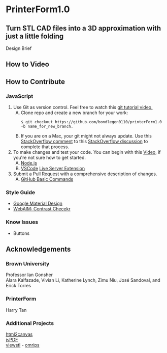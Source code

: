 # PrinterForm1.0

## Turn STL CAD files into a 3D approximation with just a little folding

Design Brief

## How to Video

## How to Contribute
### JavaScript
<ol type="1">
<li> Use Git as version control. Feel free to watch this <a href="https://youtu.be/RGOj5yH7evk?si=QypGPwuk3cKv-e3u">  git tutorial video.<a>
	<ol type="A"> 
		<li>Clone repo and create a new branch for your work:<br/>
		
	$ git checkout https://github.com/bondlegen0110/printerForm1.0 -b name_for_new_branch.
 </li><li>
	 If you are on a Mac, your git might not always update. Use this <a href="https://stackoverflow.com/a/60696298"> StackOverflow comment<a> to this <a href="https://stackoverflow.com/questions/8957862/how-to-upgrade-git-to-latest-version-on-macos"> StackOverflow discussion<a> to complete that process.
   </li></ol>
</li>
 <li>
	To make changes and test your code. You can begin with this <a href="https://youtu.be/W6NZfCO5SIk?si=v-P1Ij4MlzdtmunR">Video<a>, if you're not sure how to get started.	
	<ol type="A"> 
		 <li><a href="https://nodejs.org/en">Node.js<a></li>
		 <li><a href="https://code.visualstudio.com/">VSCode<a> <a href="https://marketplace.visualstudio.com/items?itemName=ritwickdey.LiveServer">Live Server Extension<a></li>
	</ol>
 </li>
<li>
	Submit a Pull Request with a comprehensive description of changes.
	<ol type="A"> 
		 <li><a href="https://docs.google.com/document/d/1ORvXPYW_FAwmhf8_7hahYguXC84k0sJorORwPwLtiro/">GitHub Basic Commands<a></li>
	</ol>
</li>
			 
</ol>

### Style Guide
<ul>
	    <li> <a href = "https://m3.material.io/">Google Material Design<a> </li>
	    <li>  <a href = "https://webaim.org/resources/contrastchecker/"> WebAIM: Contrast Checekr<a></A></li>
</ul>

### Know Issues
* Buttons

## Acknowledgements
### Brown University
Professor Ian Gonsher \
Alara Kalfazade, Vivian Li, Katherine Lynch, Zimu Niu, José Sandoval, and Erick Torres
### PrinterForm
Harry Tan
### Additional Projects
<a href = "https://www.jsdelivr.com/package/npm/html2canvas">html2canvas<a> \
<a href = "https://github.com/parallax/jsPDF">jsPDF<a> \
<a href = "https://www.viewstl.com/plugin/">viewstl<a> - <a href = "https://github.com/omrips/viewstl">omrips<a> 

